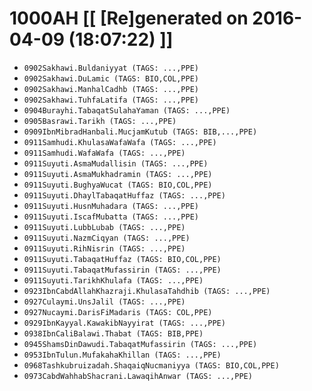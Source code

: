 # 1000AH [[ [Re]generated on 2016-04-09 (18:07:22) ]]

* `0902Sakhawi.Buldaniyyat (TAGS: ...,PPE)`
* `0902Sakhawi.DuLamic (TAGS: BIO,COL,PPE)`
* `0902Sakhawi.ManhalCadhb (TAGS: ...,PPE)`
* `0902Sakhawi.TuhfaLatifa (TAGS: ...,PPE)`
* `0904Burayhi.TabaqatSulahaYaman (TAGS: ...,PPE)`
* `0905Basrawi.Tarikh (TAGS: ...,PPE)`
* `0909IbnMibradHanbali.MucjamKutub (TAGS: BIB,...,PPE)`
* `0911Samhudi.KhulasaWafaWafa (TAGS: ...,PPE)`
* `0911Samhudi.WafaWafa (TAGS: ...,PPE)`
* `0911Suyuti.AsmaMudallisin (TAGS: ...,PPE)`
* `0911Suyuti.AsmaMukhadramin (TAGS: ...,PPE)`
* `0911Suyuti.BughyaWucat (TAGS: BIO,COL,PPE)`
* `0911Suyuti.DhaylTabaqatHuffaz (TAGS: ...,PPE)`
* `0911Suyuti.HusnMuhadara (TAGS: ...,PPE)`
* `0911Suyuti.IscafMubatta (TAGS: ...,PPE)`
* `0911Suyuti.LubbLubab (TAGS: ...,PPE)`
* `0911Suyuti.NazmCiqyan (TAGS: ...,PPE)`
* `0911Suyuti.RihNisrin (TAGS: ...,PPE)`
* `0911Suyuti.TabaqatHuffaz (TAGS: BIO,COL,PPE)`
* `0911Suyuti.TabaqatMufassirin (TAGS: ...,PPE)`
* `0911Suyuti.TarikhKhulafa (TAGS: ...,PPE)`
* `0923IbnCabdAllahKhazraji.KhulasaTahdhib (TAGS: ...,PPE)`
* `0927Culaymi.UnsJalil (TAGS: ...,PPE)`
* `0927Nucaymi.DarisFiMadaris (TAGS: COL,PPE)`
* `0929IbnKayyal.KawakibNayyirat (TAGS: ...,PPE)`
* `0938IbnCaliBalawi.Thabat (TAGS: BIB,PPE)`
* `0945ShamsDinDawudi.TabaqatMufassirin (TAGS: ...,PPE)`
* `0953IbnTulun.MufakahaKhillan (TAGS: ...,PPE)`
* `0968Tashkubruizadah.ShaqaiqNucmaniyya (TAGS: BIO,COL,PPE)`
* `0973CabdWahhabShacrani.LawaqihAnwar (TAGS: ...,PPE)`
